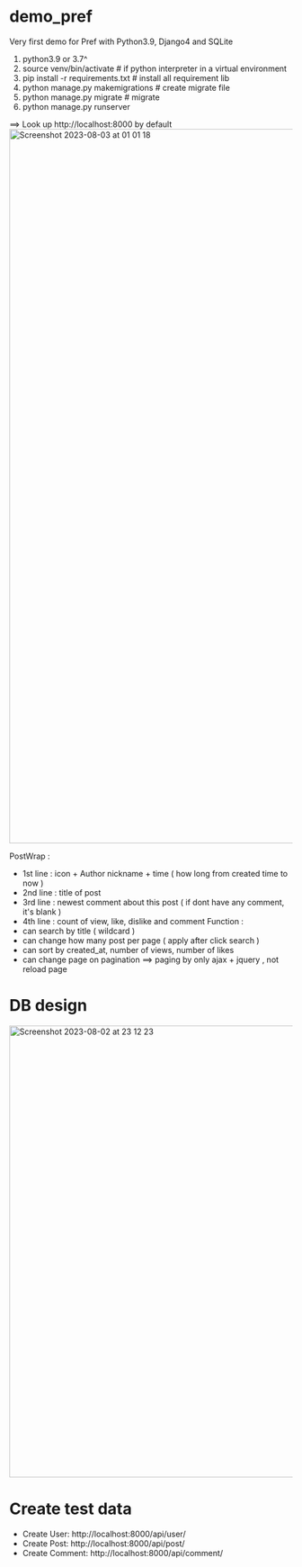 # demo_pref
Very first demo for Pref with Python3.9, Django4 and SQLite

1. python3.9 or 3.7^
2. source venv/bin/activate  # if python interpreter in a virtual environment
3. pip install -r requirements.txt  # install all requirement lib
4. python manage.py makemigrations   # create migrate file 
5. python manage.py migrate  # migrate 
6. python manage.py runserver

==> Look up http://localhost:8000 by default
<img width="1270" alt="Screenshot 2023-08-03 at 01 01 18" src="https://github.com/luckyjd/demo_pref/assets/21038766/6f0ee3bb-5474-434c-b99f-f3dab5a92bba">

PostWrap : 
 - 1st line : icon + Author nickname + time ( how long from created time to now )
 - 2nd line : title of post
 - 3rd line : newest comment about this post ( if dont have any comment, it's blank )
 - 4th line : count of view, like, dislike and comment
Function :
 - can search by title ( wildcard )
 - can change how many post per page ( apply after click search )
 - can sort by created_at, number of views, number of likes
 - can change page on pagination
==> paging by only ajax + jquery , not reload page

# DB design
<img width="803" alt="Screenshot 2023-08-02 at 23 12 23" src="https://github.com/luckyjd/demo_pref/assets/21038766/c7085463-2037-43cd-973e-34a683bd50de">

# Create test data 
- Create User: http://localhost:8000/api/user/
- Create Post: http://localhost:8000/api/post/
- Create Comment: http://localhost:8000/api/comment/

